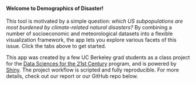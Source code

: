 #### Welcome to Demographics of Disaster! 

This tool is motivated by a simple question: *which US subpopulations are most burdened by climate-related natural disasters?* By combining a number of socioeconomic and meteorological datasets into a flexible visualization framework, the app lets you explore various facets of this issue. Click the tabs above to get started.

This app was created by a few UC Berkeley grad students as a class project for the [Data Sciences for the 21st Century](http://ds421.berkeley.edu) program, and is powered by [Shiny](http://shiny.rstudio.com). The project workflow is scripted and fully reproducible. For more details, check out our report or our GitHub repo below.